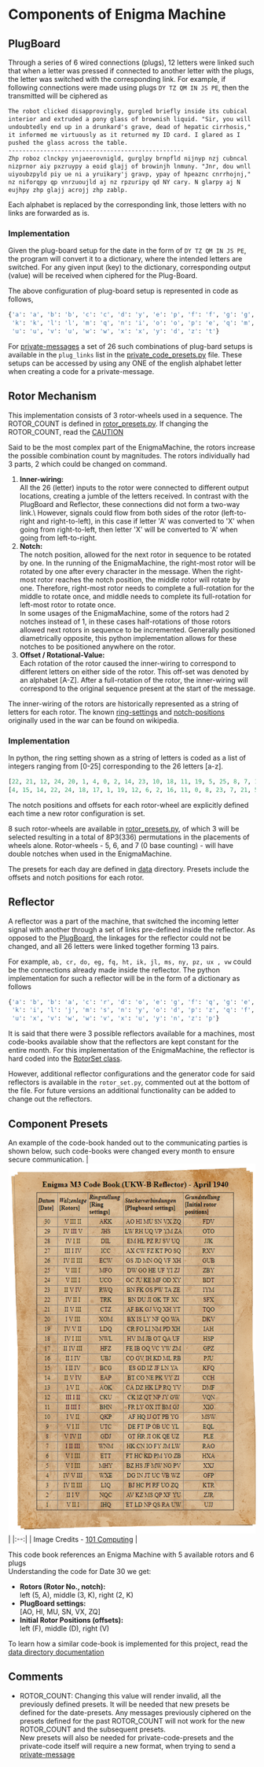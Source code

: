 # Components of Enigma Machine

## PlugBoard

Through a series of 6 wired connections (plugs), 12 letters were linked such that when a letter was pressed if connected to another letter with the plugs, the letter was switched with the corresponding link. For example, if following connections were made using plugs `DY TZ QM IN JS PE`, then the transmitted will be ciphered as
```
The robot clicked disapprovingly, gurgled briefly inside its cubical interior and extruded a pony glass of brownish liquid. "Sir, you will undoubtedly end up in a drunkard's grave, dead of hepatic cirrhosis," it informed me virtuously as it returned my ID card. I glared as I pushed the glass across the table.
--------------------------------------------------
Zhp roboz clnckpy ynjaeerovnigld, gurglpy brnpfld nijnyp nzj cubncal nizprnor aiy pxzruypy a eoid glajj of browinjh lnmuny. "Jnr, dou wnll uiyoubzpyld piy ue ni a yruikary'j gravp, ypay of hpeaznc cnrrhojnj," nz niforqpy qp vnrzuoujld aj nz rpzuripy qd NY cary. N glarpy aj N eujhpy zhp glajj acrojj zhp zablp.
```
Each alphabet is replaced by the corresponding link, those letters with no links are forwarded as is.

### Implementation

Given the plug-board setup for the date in the form of `DY TZ QM IN JS PE`, the program will convert it to a dictionary, where the intended letters are switched. For any given input (key) to the dictionary, corresponding output (value) will be received when ciphered for the Plug-Board.

The above configuration of plug-board setup is represented in code as follows,
```python
{'a': 'a', 'b': 'b', 'c': 'c', 'd': 'y', 'e': 'p', 'f': 'f', 'g': 'g', 'h': 'h', 'i': 'n', 'j': 's',
 'k': 'k', 'l': 'l', 'm': 'q', 'n': 'i', 'o': 'o', 'p': 'e', 'q': 'm', 'r': 'r', 's': 'j', 't': 'z',
 'u': 'u', 'v': 'u', 'w': 'w', 'x': 'x', 'y': 'd', 'z': 't'}
```
For [private-messages](../README.md#private-messages) a set of 26 such combinations of plug-bard setups is available in the `plug_links` list in the [private_code_presets.py](../data/private_code_presets.py) file. These setups can be accessed by using any ONE of the english alphabet letter when creating a code for a private-message.

## Rotor Mechanism

This implementation consists of 3 rotor-wheels used in a sequence. The ROTOR_COUNT is defined in [rotor_presets.py](../data/rotor_presets.py). If changing the ROTOR_COUNT, read the [CAUTION](#comments) 

Said to be the most complex part of the EnigmaMachine, the rotors increase the possible combination count by magnitudes. The rotors individually had 3 parts, 2 which could be changed on command.
1. **Inner-wiring:**\
   All the 26 (letter) inputs to the rotor were connected to different output locations, creating a jumble of the letters received. In contrast with the PlugBoard and Reflector, these connections did not form a two-way link.\ However, signals could flow from both sides of the rotor (left-to-right and right-to-left), in this case if letter 'A' was converted to 'X' when going from right-to-left, then letter 'X' will be converted to 'A' when going from left-to-right.   
2. **Notch:**\
   The notch position, allowed for the next rotor in sequence to be rotated by one. In the running of the EnigmaMachine, the right-most rotor will be rotated by one after every character in the message. When the right-most rotor reaches the notch position, the middle rotor will rotate by one. Therefore, right-most rotor needs to complete a full-rotation for the middle to rotate once, and middle needs to complete its full-rotation for left-most rotor to rotate once.\
   In some usages of the EnigmaMachine, some of the rotors had 2 notches instead of 1, in these cases half-rotations of those rotors allowed next rotors in sequence to be incremented. Generally positioned diametrically opposite, this python implementation allows for these notches to be positioned anywhere on the rotor.
3. **Offset / Rotational-Value:**\
   Each rotation of the rotor caused the inner-wiring to correspond to different letters on either side of the rotor. This off-set was denoted by an alphabet [A-Z]. After a full-rotation of the rotor, the inner-wiring will correspond to the original sequence present at the start of the message.

The inner-wiring of the rotors are historically represented as a string of letters for each rotor. The known [ring-settings](https://en.wikipedia.org/wiki/Enigma_rotor_details#Ring_setting) and [notch-positions](https://en.wikipedia.org/wiki/Enigma_rotor_details#Turnover_notch_positions) originally used in the war can be found on wikipedia.

### Implementation

In python, the ring setting shown as a string of letters is coded as a list of integers ranging from [0-25] corresponding to the 26 letters [a-z]. 

```python
[22, 21, 12, 24, 20, 1, 4, 0, 2, 14, 23, 10, 18, 11, 19, 5, 25, 8, 7, 17, 3, 6, 13, 9, 15, 16]
[4, 15, 14, 22, 24, 18, 17, 1, 19, 12, 6, 2, 16, 11, 0, 8, 23, 7, 21, 5, 20, 9, 10, 3, 25, 13]
```

The notch positions and offsets for each rotor-wheel are explicitly defined each time a new rotor configuration is set.

8 such rotor-wheels are available in [rotor_presets.py](../data/rotor_presets.py), of which 3 will be selected resulting in a total of 8P3(336) permutations in the placements of wheels alone. Rotor-wheels - 5, 6, and 7 (0 base counting) - will have double notches when used in the EnigmaMachine.

The presets for each day are defined in [data](../data) directory. Presets include the offsets and notch positions for each rotor.

## Reflector

A reflector was a part of the machine, that switched the incoming letter signal with another through a set of links pre-defined inside the reflector. As opposed to the [PlugBoard](#plugboard), the linkages for the reflector could not be changed, and all 26 letters were linked together forming 13 pairs.

For example, `ab, cr, do, eg, fq, ht, ik, jl, ms, ny, pz, ux , vw` could be the connections already made inside the reflector. The python implementation for such a reflector will be in the form of a dictionary as follows

```python
{'a': 'b', 'b': 'a', 'c': 'r', 'd': 'o', 'e': 'g', 'f': 'q', 'g': 'e', 'h': 't', 'i': 'k', 'j': 'l',
 'k': 'i', 'l': 'j', 'm': 's', 'n': 'y', 'o': 'd', 'p': 'z', 'q': 'f', 'r': 'c', 's': 'm', 't': 'h',
 'u': 'x', 'v': 'w', 'w': 'v', 'x': 'u', 'y': 'n', 'z': 'p'}
```

It is said that there were 3 possible reflectors available for a machines, most code-books available show that the reflectors are kept constant for the entire month. For this implementation of the EnigmaMachine, the reflector is hard coded into the [RotorSet class](rotor_set.py).

However, additional reflector configurations and the generator code for said reflectors is available in the `rotor_set.py`, commented out at the bottom of the file. For future versions an additional functionality can be added to change out the reflectors.

## Component Presets

An example of the code-book handed out to the communicating parties is shown below, such code-books were changed every month to ensure secure communication.
| ![Code Book Example](../assets/img/enigma-code-book.png) |
|:--:|
| Image Credits - [101 Computing](https://www.101computing.net/enigma-daily-settings-generator/) |

This code book references an Enigma Machine with 5 available rotors and 6 plugs\
Understanding the code for Date 30 we get:
+ **Rotors (Rotor No., notch):**\
left (5, A), middle (3, K), right (2, K)
+ **PlugBoard settings:**\
[AO, HI, MU, SN, VX, ZQ]
+ **Initial Rotor Positions (offsets):**\
left (F), middle (D), right (V)

To learn how a similar code-book is implemented for this project, read the [data directory documentation](../data/README.md#2-date-presets)

## Comments
- ROTOR_COUNT:
  Changing this value will render invalid, all the previously defined presets. It will be needed that new presets be defined for the date-presets. Any messages previously ciphered on the presets defined for the past ROTOR_COUNT will not work for the new ROTOR_COUNT and the subsequent presets.\
  New presets will also be needed for private-code-presets and the private-code itself will require a new format, when trying to send a [private-message](../README.md#private-messages)
